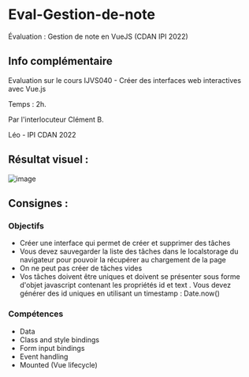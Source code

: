 # Eval-Gestion-de-note
Évaluation : Gestion de note en VueJS (CDAN IPI 2022)


## Info complémentaire

Evaluation sur le cours IJVS040 - Créer des interfaces web interactives avec Vue.js

Temps : 2h.

Par l'interlocuteur Clément B.

Léo - IPI CDAN 2022

## Résultat visuel : 
![image](https://user-images.githubusercontent.com/30906528/179988497-b74fdf9f-3815-4d3a-a78d-c2944f9088ce.png)




## Consignes : 

### Objectifs
- Créer une interface qui permet de créer et supprimer des tâches
- Vous devez sauvegarder la liste des tâches dans le localstorage du navigateur pour
pouvoir la récupérer au chargement de la page
- On ne peut pas créer de tâches vides
- Vos tâches doivent être uniques et doivent se présenter sous forme d'objet javascript
contenant les propriétés id et text . Vous devez générer des id uniques en
utilisant un timestamp : Date.now()

### Compétences
- Data
- Class and style bindings
- Form input bindings
- Event handling
- Mounted (Vue lifecycle)
